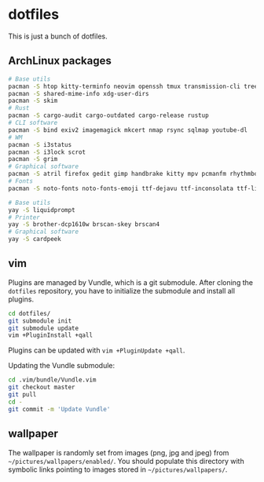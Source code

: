# dotfiles

This is just a bunch of dotfiles.


## ArchLinux packages

``` sh
# Base utils
pacman -S htop kitty-terminfo neovim openssh tmux transmission-cli tree wget whois zsh zsh-syntax-highlighting
pacman -S shared-mime-info xdg-user-dirs
pacman -S skim
# Rust
pacman -S cargo-audit cargo-outdated cargo-release rustup
# CLI software
pacman -S bind exiv2 imagemagick mkcert nmap rsync sqlmap youtube-dl
# WM
pacman -S i3status
pacman -S i3lock scrot
pacman -S grim
# Graphical software
pacman -S atril firefox gedit gimp handbrake kitty mpv pcmanfm rhythmbox ristretto tumbler thunderbird vlc zathura
# Fonts
pacman -S noto-fonts noto-fonts-emoji ttf-dejavu ttf-inconsolata ttf-liberation
```

``` sh
# Base utils
yay -S liquidprompt
# Printer
yay -S brother-dcp1610w brscan-skey brscan4
# Graphical software
yay -S cardpeek
```

## vim

Plugins are managed by Vundle, which is a git submodule. After cloning the `dotfiles` repository, you have to initialize the submodule and install all plugins.

``` sh
cd dotfiles/
git submodule init
git submodule update
vim +PluginInstall +qall
```

Plugins can be updated with `vim +PluginUpdate +qall`.

Updating the Vundle submodule:

``` sh
cd .vim/bundle/Vundle.vim
git checkout master
git pull
cd -
git commit -m 'Update Vundle'
```


## wallpaper

The wallpaper is randomly set from images (png, jpg and jpeg) from `~/pictures/wallpapers/enabled/`. You should populate this directory with symbolic links pointing to images stored in `~/pictures/wallpapers/`.
